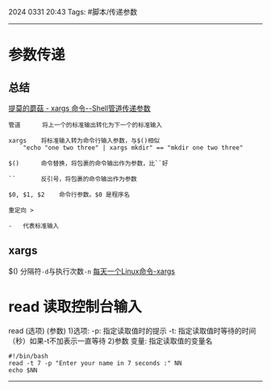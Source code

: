 2024 0331 20:43
Tags: #脚本/传递参数

---

# 参数传递
## 总结
[提莫的蘑菇 - xargs 命令--Shell管道传递参数](https://zhuanlan.zhihu.com/p/157758410)
```shell
管道      将上一个的标准输出转化为下一个的标准输入

xargs    将标准输入转为命令行输入参数，与$()相似
    "echo "one two three" | xargs mkdir" == "mkdir one two three"

$()      命令替换，将包裹的命令输出作为参数，比``好

``       反引号，将包裹的命令输出作为参数

$0, $1, $2    命令行参数。$0 是程序名

重定向 >

-	代表标准输入
```
## xargs
$()
分隔符`-d`与执行次数`-n`
[每天一个Linux命令-xargs](https://www.bilibili.com/video/BV1q8411R7tw/?spm_id_from=333.880.my_history.page.click&vd_source=4f8ddad44fd904574089cafb91e9e009)



# read 读取控制台输入
read (选项) (参数)
1)选项:
-p: 指定读取值时的提示
-t: 指定读取值时等待的时间（秒）如果-t不加表示一直等待
2)参数
变量: 指定读取值的变量名
```shell
#!/bin/bash
read -t 7 -p "Enter your name in 7 seconds :" NN
echo $NN
```



---
